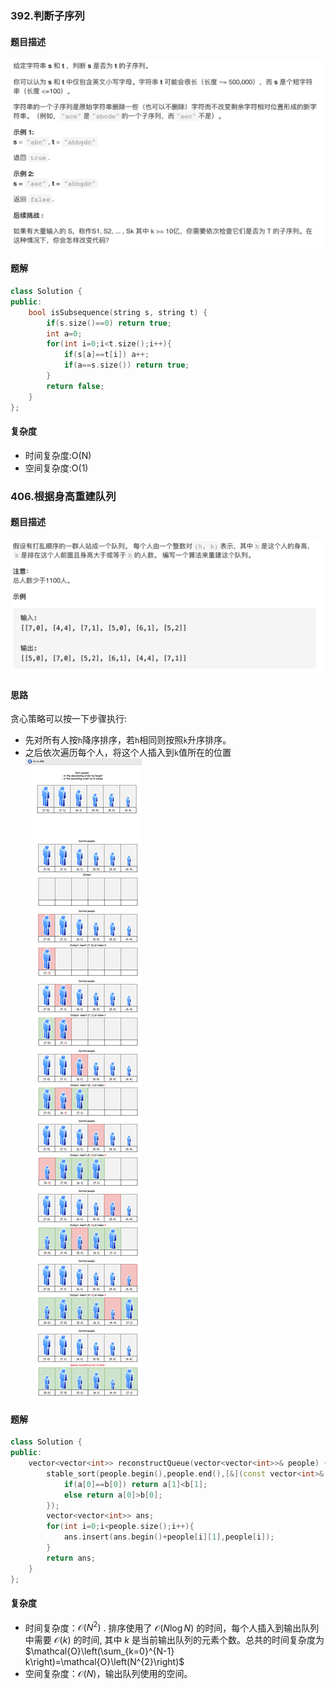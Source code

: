 ### 392.判断子序列
#### 题目描述
![avatar](../../image/leetcode_贪心算法_判断子序列.jpg)
#### 题解
```c++
class Solution {
public:
    bool isSubsequence(string s, string t) {
        if(s.size()==0) return true;
        int a=0;
        for(int i=0;i<t.size();i++){
            if(s[a]==t[i]) a++;
            if(a==s.size()) return true;
        }
        return false;
    }
};
```
#### 复杂度
* 时间复杂度:O(N)
* 空间复杂度:O(1)

### 406.根据身高重建队列
#### 题目描述
![avatar](../../image/leetcode_贪心算法_根据身高重建队列.jpg)
#### 思路
贪心策略可以按一下步骤执行:
* 先对所有人按`h`降序排序，若`h`相同则按照`k`升序排序。
* 之后依次遍历每个人，将这个人插入到`k`值所在的位置
![avatar](../../image/leetcode_贪心算法_根据身高重建队列_图2.jpg)
#### 题解
```c++
class Solution {
public:
    vector<vector<int>> reconstructQueue(vector<vector<int>>& people) {
        stable_sort(people.begin(),people.end(),[&](const vector<int>& a,const vector<int>& b){
            if(a[0]==b[0]) return a[1]<b[1];
            else return a[0]>b[0];
        });
        vector<vector<int>> ans;
        for(int i=0;i<people.size();i++){
            ans.insert(ans.begin()+people[i][1],people[i]);
        }
        return ans;
    }
};
```
#### 复杂度
* 时间复杂度：$\mathcal{O}\left(N^{2}\right)$ . 排序使用了 $\mathcal{O}(N \log N)$ 的时间，每个人插入到输出队列中需要 $\mathcal{O}(k)$ 的时间, 其中 $k$ 是当前输出队列的元素个数。总共的时间复杂度为 $\mathcal{O}\left(\sum_{k=0}^{N-1} k\right)=\mathcal{O}\left(N^{2}\right)$
* 空间复杂度：$\mathcal{O}\left(N\right)$，输出队列使用的空间。